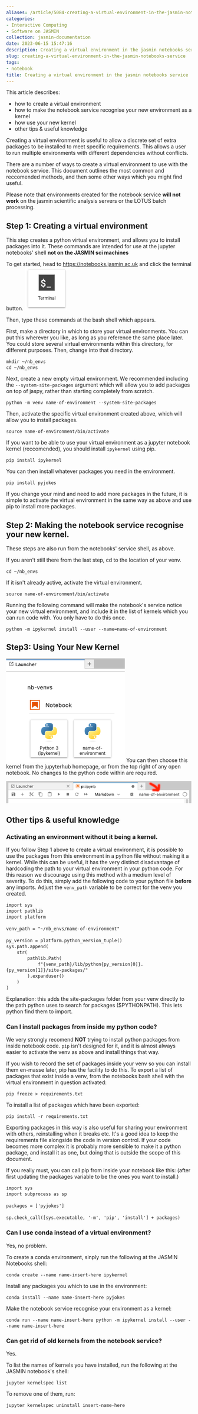 ```yaml
---
aliases: /article/5084-creating-a-virtual-environment-in-the-jasmin-notebooks-service
categories:
- Interactive Computing
- Software on JASMIN
collection: jasmin-documentation
date: 2023-06-15 15:47:16
description: Creating a virtual environment in the jasmin notebooks service
slug: creating-a-virtual-environment-in-the-jasmin-notebooks-service
tags:
- notebook
title: Creating a virtual environment in the jasmin notebooks service
---
```

This article describes:
  * how to create a virtual environment
  * how to make the notebook service recognise your new environment as a kernel
  * how use your new kernel
  * other tips & useful knowledge

Creating a virtual environment is useful to allow a discrete set of extra
packages to be installed to meet specific requirements. This allows a user to
run multiple environments with different dependencies without conflicts.

There are a number of ways to create a virtual environment to use with the
notebook service. This document outlines the most common and reccomended
methods, and then some other ways which you might find useful.

Please note that environments created for the notebook service **will not
work** on the jasmin scientific analysis servers or the LOTUS batch
processing.

## Step 1: Creating a virtual environment
This step creates a python virtual environment, and allows you to install
packages into it. These commands are intended for use at the jupyter
notebooks' shell **not on the JASMIN sci machines**

To get started, head to <https://notebooks.jasmin.ac.uk> and click the
terminal button.
![197159573-c2533643-529e-4685-af97-a90f73c78f47.png](197159573-c2533643-529e-4685-af97-a90f73c78f47.png)

Then, type these commands at the bash shell which appears.

First, make a directory in which to store your virtual environments. You can
put this wherever you like, as long as you reference the same place later. You
could store several virtual environments within this directory, for different
purposes. Then, change into that directory.


    mkdir ~/nb_envs
    cd ~/nb_envs

Next, create a new empty virtual environment. We recommended including the
`--system-site-packages` argument which will allow you to add packages on top
of jaspy, rather than starting completely from scratch.

    python -m venv name-of-environment --system-site-packages

Then, activate the specific virtual environment created above, which will
allow you to install packages.

    source name-of-environment/bin/activate

If you want to be able to use your virtual environment as a jupyter notebook
kernel (reccomended), you should install `ipykernel` using pip.

    pip install ipykernel

You can then install whatever packages you need in the environment.

    pip install pyjokes

If you change your mind and need to add more packages in the future, it is
simple to activate the virtual environment in the same way as above and use
pip to install more packages.

## Step 2: Making the notebook service recognise your new kernel.
These steps are also run from the notebooks' service shell, as above.

If you aren't still there from the last step, cd to the location of your venv.

    cd ~/nb_envs

If it isn't already active, activate the virtual environment.

    source name-of-environment/bin/activate

Running the following command will make the notebook's service notice your new
virtual environment, and include it in the list of kernels which you can run
code with. You only have to do this once.

    python -m ipykernel install --user --name=name-of-environment

## Step3: Using Your New Kernel
![197739637-1e75ce45-c0de-49ec-b168-d2dc101ca7fe.png#floatright](197739637-1e75ce45-c0de-49ec-b168-d2dc101ca7fe.png)
You can then choose this kernel from the jupyterhub homepage, or from the top
right of any open notebook. No changes to the python code within are required.

![197740127-074abd6d-f0f2-4450-8c4c-232a5800137c.png](197740127-074abd6d-f0f2-4450-8c4c-232a5800137c.png)

## Other tips & useful knowledge
### Activating an environment without it being a kernel.
If you follow Step 1 above to create a virtual environment, it is possible to
use the packages from this environment in a python file without making it a
kernel. While this can be useful, it has the very distinct disadvantage of
hardcoding the path to your virtual environment in your python code. For this
reason we discourage using this method with a medium level of severity. To do
this, simply add the following code to your python file **before** any
imports. Adjust the `venv_path` variable to be correct for the venv you
created.

    import sys
    import pathlib
    import platform

    venv_path = "~/nb_envs/name-of-environment"

    py_version = platform.python_version_tuple()
    sys.path.append(
        str(
            pathlib.Path(
                f"{venv_path}/lib/python{py_version[0]}.{py_version[1]}/site-packages/"
            ).expanduser()
        )
    )

Explanation: this adds the site-packages folder from your venv directly to the
path python uses to search for packages ($PYTHONPATH). This lets python
find them to import.

### Can I install packages from inside my python code?
We very strongly recomend **NOT** trying to install python packages from
inside notebook code. `pip` isn't designed for it, and it is almost always
easier to activate the venv as above and install things that way.

If you wish to record the set of packages inside your venv so you can install
them en-masse later, pip has the facility to do this. To export a list of
packages that exist inside a venv, from the notebooks bash shell with the
virtual environment in question activated:

    pip freeze > requirements.txt

To install a list of packages which have been exported:

    pip install -r requirements.txt

Exporting packages in this way is also useful for sharing your environment
with others, reinstalling when it breaks etc. It's a good idea to keep the
requirements file alongside the code in version control. If your code becomes
more complex it is probably more sensible to make it a python package, and
install it as one, but doing that is outside the scope of this document.

If you really must, you can call pip from inside your notebook like this:
(after first updating the packages variable to be the ones you want to
install.)

    import sys
    import subprocess as sp

    packages = ['pyjokes']

    sp.check_call([sys.executable, '-m', 'pip', 'install'] + packages)

### Can I use conda instead of a virtual environment?
Yes, no problem.

To create a conda environment, sinply run the following at the JASMIN
Notebooks shell:

    conda create --name name-insert-here ipykernel

Install any packages you which to use in the environment:

    conda install --name name-insert-here pyjokes

Make the notebook service recognise your environment as a kernel:

    conda run --name name-insert-here python -m ipykernel install --user --name name-insert-here

### Can get rid of old kernels from the notebook service?
Yes.

To list the names of kernels you have installed, run the following at the
JASMIN notebook's shell:

    jupyter kernelspec list

To remove one of them, run:

    jupyter kernelspec uninstall insert-name-here
